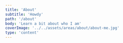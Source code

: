 ```yaml
---
title: 'About'
subtitle: 'Howdy'
path: '/about'
body: 'Learn a bit about who I am'
coverImage: '../../assets/areas/about/about-me.jpg'
type: 'content'
---
```

